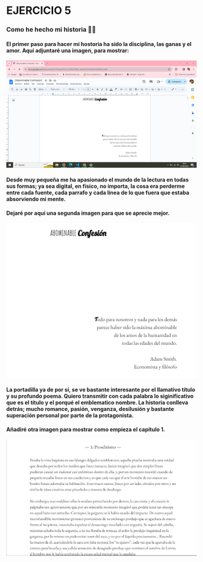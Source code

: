# EJERCICIO 5
### Como he hecho mi historia 🧡📙
#### El primer paso para hacer mi hostoria ha sido la disciplina, las ganas y el amor. Aquí adjuntaré una imagen, para mostrar:
![❌ERROR❌](./1.PNG "Texto a mostrar cuando nos situamos sobre la imagen. En este caso sería Baile de la película Pulp Fiction")
#### Desde muy pequeña me ha apasionado el mundo de la lectura en todas sus formas; ya sea digital, en físico, no importa, la cosa era perderme entre cada fuente, cada parrafo y cada línea de lo que fuera que estaba absorviendo mi mente. 

#### Dejaré por aquí una segunda imagen para que se aprecie mejor. 
![❌ERROR❌](./2.PNG "Texto a mostrar cuando nos situamos sobre la imagen. En este caso sería Baile de la película Pulp Fiction")
#### La portadilla ya de por sí, se ve bastante interesante por el llamativo título y su profundo poema. Quiero transmitir con cada palabra lo siginificativo que es el título y el porqué el emblematico nombre. La historia conlleva detrás; mucho romance, pasión, venganza, desilusión y bastante superación personal por parte de la protagonista.
#### Añadiré otra imagen para mostrar como empieza el capítulo 1. 
![❌ERROR❌](./3.PNG "Texto a mostrar cuando nos situamos sobre la imagen. En este caso sería Baile de la película Pulp Fiction")
